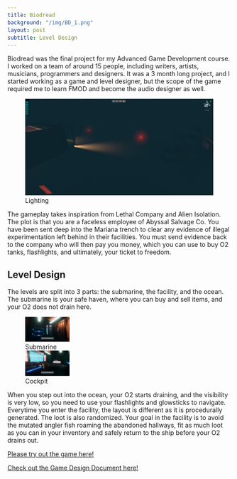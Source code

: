 ```yaml
---
title: Biodread
background: "/img/BD_1.png"
layout: post
subtitle: Level Design
---
```


Biodread was the final project for my Advanced Game Development course. I worked on a team of around 15 people, including writers, artists, musicians, programmers and designers. It was a 3 month long project, and I started working as a game and level designer, but the scope of the game required me to learn FMOD and become the audio designer as well.
<p>
<figure>
  <img src="/img/BD_1.png" alt="Tutorial" width="800">
  <figcaption>Lighting</figcaption>
</figure>
</p>
The gameplay takes inspiration from Lethal Company and Alien Isolation. The plot is that you are a faceless employee of Abyssal Salvage Co. You have been sent deep into the Mariana trench to clear any evidence of illegal experimentation left behind in their facilities. You must send evidence back to the company who will then pay you money, which you can use to buy O2 tanks, flashlights, and ultimately, your ticket to freedom.
<p>
<h2>Level Design</h2>
</p>
The levels are split into 3 parts: the submarine, the facility, and the ocean. The submarine is your safe haven, where you can buy and sell items, and your O2 does not drain here. 
<figure>
  <div class="image-container">
  <span>
    <img src="/img/BD_S1.png" alt="Tutorial" width="100">
    <figcaption>Submarine</figcaption>
    <img src="/img/BD_S2.png" alt="Tutorial" width="100">
    <figcaption>Cockpit</figcaption>
    </span>
  </div>
</figure>
When you step out into the ocean, your O2 starts draining, and the visibility is very low, so you need to use your flashlights and glowsticks to navigate. Everytime you enter the facility, the layout is different as it is procedurally generated. The loot is also randomized. Your goal in the facility is to avoid the mutated angler fish roaming the abandoned hallways, fit as much loot as you can in your inventory and safely return to the ship before your O2 drains out.
<p>
 <a href="https://tomblack.itch.io/chroniclesofstickypete" target="_blank">Please try out the game here!</a>
 </p>
 <p>
 <a href="https://docs.google.com/document/d/1Ut-r1nERe2-Njsdsv3ahboaLMFccejxzuX55LbY6WnA/edit?tab=t.0#heading=h.ttg9rgu8m2bj" target="_blank">Check out the Game Design Document here!</a>
 </p>